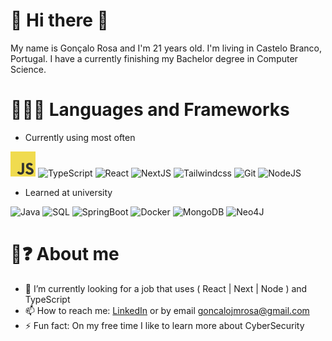 # 🤗 Hi there 👋

My name is Gonçalo Rosa and I'm 21 years old. I'm living in Castelo Branco, Portugal.
I have a currently finishing my Bachelor degree in Computer Science.


# 🧑🏻‍💻 Languages and Frameworks

- Currently using most often
<p>
  <img alt="JavaScript" width="40px" src="https://raw.githubusercontent.com/github/explore/80688e429a7d4ef2fca1e82350fe8e3517d3494d/topics/javascript/javascript.png" />
  <img alt="TypeScript" width="40px" src="https://upload.wikimedia.org/wikipedia/commons/thumb/4/4c/Typescript_logo_2020.svg/2048px-Typescript_logo_2020.svg.png" />
  <img alt="React" width="40px" src="https://upload.wikimedia.org/wikipedia/commons/thumb/a/a7/React-icon.svg/2300px-React-icon.svg.png" />
  <img alt="NextJS" width="40px" src="https://www.svgrepo.com/show/354113/nextjs-icon.svg" />
  <img alt="Tailwindcss" width="40px" src="https://www.svgrepo.com/show/374118/tailwind.svg" />
  <img alt="Git" width="40px" src="https://cdn.jsdelivr.net/gh/devicons/devicon@latest/icons/git/git-original.svg" />
  <img alt="NodeJS" width="40px" src="https://cdn.jsdelivr.net/gh/devicons/devicon@latest/icons/nodejs/nodejs-original.svg" />
          
</p>

- Learned at university
<p>
  <img alt="Java" width="40px" src="https://cdn-icons-png.flaticon.com/512/226/226777.png" />
  <img alt="SQL" width="40px" src="https://cdn2.iconfinder.com/data/icons/programming-50/64/206_programming-sql-data-database-512.png" />
  <img alt="SpringBoot" width="40px" src="https://img.icons8.com/?size=256&id=90519&format=png" />
  <img alt="Docker" width="40px" src="https://cdn.jsdelivr.net/gh/devicons/devicon@latest/icons/docker/docker-original.svg" />
  <img alt="MongoDB" width="40px"src="https://cdn.jsdelivr.net/gh/devicons/devicon@latest/icons/mongodb/mongodb-original.svg" />
  <img alt="Neo4J" width="40px" src="https://cdn.jsdelivr.net/gh/devicons/devicon@latest/icons/neo4j/neo4j-original-wordmark.svg" />       
</p>


# 🔎❓ About me

- 🌱 I’m currently looking for a job that uses ( React | Next | Node ) and TypeScript
- 📫 How to reach me: [LinkedIn](https://www.linkedin.com/in/gon%C3%A7alo-rosa/)  or by email goncalojmrosa@gmail.com
- ⚡ Fun fact: On my free time I like to learn more about CyberSecurity 
